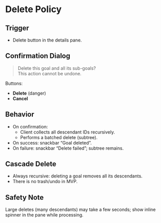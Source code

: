 # Delete Policy

## Trigger
- Delete button in the details pane.

## Confirmation Dialog
> Delete this goal and all its sub-goals?  
> This action cannot be undone.

Buttons:
- **Delete** (danger)
- **Cancel**

## Behavior
- On confirmation:
  - Client collects all descendant IDs recursively.
  - Performs a batched delete (subtree).
- On success: snackbar “Goal deleted”.
- On failure: snackbar “Delete failed”; subtree remains.

## Cascade Delete
- Always recursive: deleting a goal removes all its descendants.
- There is no trash/undo in MVP.

## Safety Note
Large deletes (many descendants) may take a few seconds; show inline spinner in the pane while processing.
